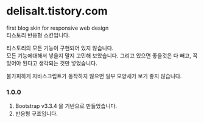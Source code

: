 # delisalt.tistory.com
first blog skin for responsive web design  
티스토리 반응형 스킨입니다.

티스토리의 모든 기능이 구현되어 있지 않습니다.  
모든 기능에대해서 넣을지 말지 고민해 보았습니다. 그리고 있으면 좋을것은 다 빼고, 꼭 있어야 된다고 생각되는 것만 넣었습니다.  

불가피하게 자바스크립트가 동작하지 않으면 일부 모양새가 보기 좋지 않습니다.

### 1.0.0
1. Bootstrap v3.3.4 을 기반으로 만들었습니다.
2. 반응형 구조입니다.
